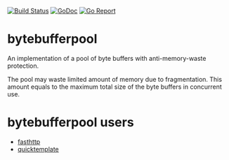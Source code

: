 [![Build Status](https://travis-ci.org/valyala/bytebufferpool.svg)](https://travis-ci.org/valyala/bytebufferpool)
[![GoDoc](https://godoc.org/github.com/valyala/bytebufferpool?status.svg)](http://godoc.org/github.com/valyala/bytebufferpool)
[![Go Report](http://goreportcard.com/badge/valyala/bytebufferpool)](http://goreportcard.com/report/valyala/bytebufferpool)

# bytebufferpool

An implementation of a pool of byte buffers with anti-memory-waste protection.

The pool may waste limited amount of memory due to fragmentation.
This amount equals to the maximum total size of the byte buffers
in concurrent use.

# bytebufferpool users

* [fasthttp](https://github.com/valyala/fasthttp)
* [quicktemplate](https://github.com/valyala/quicktemplate)
